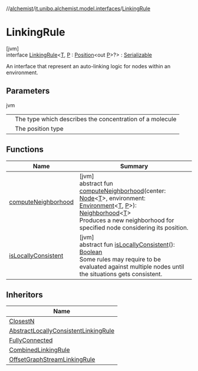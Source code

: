 //[alchemist](../../../index.md)/[it.unibo.alchemist.model.interfaces](../index.md)/[LinkingRule](index.md)

# LinkingRule

[jvm]\
interface [LinkingRule](index.md)<[T](index.md), [P](index.md) : [Position](../-position/index.md)<out [P](../../it.unibo.alchemist.boundary.interfaces/-output-monitor/index.md)>?> : [Serializable](https://docs.oracle.com/javase/8/docs/api/java/io/Serializable.html)

An interface that represent an auto-linking logic for nodes within an environment.

## Parameters

jvm

| | |
|---|---|
| <T> | The type which describes the concentration of a molecule |
| <P> | The position type |

## Functions

| Name | Summary |
|---|---|
| [computeNeighborhood](compute-neighborhood.md) | [jvm]<br>abstract fun [computeNeighborhood](compute-neighborhood.md)(center: [Node](../-node/index.md)<[T](../../it.unibo.alchemist.boundary.interfaces/-output-monitor/index.md)>, environment: [Environment](../-environment/index.md)<[T](../../it.unibo.alchemist.boundary.interfaces/-output-monitor/index.md), [P](../../it.unibo.alchemist.boundary.interfaces/-output-monitor/index.md)>): [Neighborhood](../-neighborhood/index.md)<[T](../../it.unibo.alchemist.boundary.interfaces/-output-monitor/index.md)><br>Produces a new neighborhood for specified node considering its position. |
| [isLocallyConsistent](is-locally-consistent.md) | [jvm]<br>abstract fun [isLocallyConsistent](is-locally-consistent.md)(): [Boolean](https://kotlinlang.org/api/latest/jvm/stdlib/kotlin/-boolean/index.html)<br>Some rules may require to be evaluated against multiple nodes until the situations gets consistent. |

## Inheritors

| Name |
|---|
| [ClosestN](../../it.unibo.alchemist.model.implementations.linkingrules/-closest-n/index.md) |
| [AbstractLocallyConsistentLinkingRule](../../it.unibo.alchemist.model.implementations.linkingrules/-abstract-locally-consistent-linking-rule/index.md) |
| [FullyConnected](../../it.unibo.alchemist.model.implementations.linkingrules/-fully-connected/index.md) |
| [CombinedLinkingRule](../../it.unibo.alchemist.model.implementations.linkingrules/-combined-linking-rule/index.md) |
| [OffsetGraphStreamLinkingRule](../../it.unibo.alchemist.model.implementations.linkingrules/-offset-graph-stream-linking-rule/index.md) |
